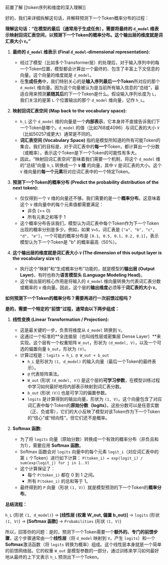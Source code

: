 前置了解 [[token序列和维度的深入理解]]

好的，我们来详细拆解这句话，并解释预测下一个Token概率分布的过程：

**理解这句话：“在模型的最后（通常用于生成任务），需要将最终的 `d_model` 维表示映射回词汇表空间，以预测下一个Token的概率分布。这个输出层的维度就是词汇表大小 `V`。”**

1.  **最终的 `d_model` 维表示 (Final `d_model`-dimensional representation):**
    *   经过了模型（比如多个Transformer层）的处理后，对于输入序列中的每一个Token位置，模型都会计算出一个最终的、包含了丰富上下文信息的向量。这个向量的维度就是 `d_model`。
    *   在**生成任务**中，我们特别关心的是**输入序列最后一个Token**所对应的那个 `d_model` 维向量。因为这个向量被认为是当前所有输入信息的“总结”，最适合用来预测**紧随其后**的下一个Token是什么。假设输入序列长度为 `L`，我们关注的是第 `L` 个位置输出的那个 `d_model` 维向量，记作 `h_L`。

2.  **映射回词汇表空间 (Map back to the vocabulary space):**
    *   `h_L` 这个 `d_model` 维的向量是一个**内部表示**，它本身并不直接告诉我们下一个Token是哪个。`d_model` 的值（比如768或4096）与词汇表的大小 `V`（比如50257或更大）通常是不同的。
    *   **词汇表空间 (Vocabulary Space)** 指的是模型所知道的所有可能Token的集合。我们的目标是，对于词汇表中的**每一个**Token，都计算出一个分数（或概率），表示这个Token是下一个Token的可能性有多大。
    *   因此，“映射回词汇表空间”意味着我们需要一个机制，将这个 `d_model` 维的“总结”向量 `h_L` 转换成一个 **`V` 维** 的向量，其中 `V` 是词汇表的大小。这个 `V` 维向量的**每一个元素**将对应词汇表中的一个特定Token。

3.  **预测下一个Token的概率分布 (Predict the probability distribution of the next token):**
    *   仅仅得到一个 `V` 维的向量还不够。我们需要的是一个**概率分布**。这意味着这个 `V` 维向量中的每个元素值都需要满足：
        *   非负 (>= 0)
        *   所有元素之和等于 1
    *   这个概率分布告诉我们，模型认为词汇表中每个Token作为下一个Token出现的概率分别是多少。例如，如果 `V=5`，词汇表是 `["a", "b", "c", "d", "e"]`，一个可能的概率分布是 `[0.1, 0.5, 0.1, 0.2, 0.1]`，表示模型认为下一个Token是 "b" 的概率最高（50%）。

4.  **这个输出层的维度就是词汇表大小 `V` (The dimension of this output layer is the vocabulary size `V`):**
    *   执行这个“映射”和“生成概率分布”功能的，就是模型的**输出层 (Output Layer)**，有时也称为**语言模型头 (Language Modeling Head)**。
    *   这个输出层的核心作用是将输入的 `d_model` 维向量转换为代表词汇表分数或概率的 `V` 维向量。因此，这个层的**输出维度**必须等于**词汇表的大小 `V`**。

**如何预测下一个Token的概率分布？需要再进行一次前馈过程吗？**

**是的，需要一个特定的“前馈”过程，通常由以下两步组成：**

1.  **线性变换 (Linear Transformation / Projection):**
    *   这是最关键的一步，负责将维度从 `d_model` 转换到 `V`。
    *   这通过一个标准的**全连接层（也叫线性层或密集层 Dense Layer）**来实现。这个层有一个权重矩阵 `W_out`，形状为 `(d_model, V)`，以及一个可选的偏置向量 `b_out`，形状为 `(V)`。
    *   计算过程是：`logits = h_L @ W_out + b_out`
        *   `h_L` 是形状为 `(1, d_model)` 的输入向量（最后一个Token的最终表示）。
        *   `@` 代表矩阵乘法。
        *   `W_out` (形状 `(d_model, V)`) 是这个层的**可学习参数**，在模型训练过程中学习如何最好地将内部表示映射到词汇表分数。
        *   `b_out` (形状 `(V)`) 也是可学习的偏置参数。
        *   `logits` 是计算得到的输出向量，形状为 `(1, V)`。这个向量包含了对应词汇表中每个Token的**原始分数（logits）**。这些分数可以是任意实数（正、负或零），它们的大小反映了模型对该Token作为下一个Token的“信心”或“倾向性”，但它们还不是概率。

2.  **Softmax 函数:**
    *   为了将 `logits` 向量（原始分数）转换成一个有效的概率分布（非负且和为1），需要应用 **Softmax 函数**。
    *   Softmax 函数会对 `logits` 向量中的每个元素 `logit_i`（对应词汇表中的第 `i` 个Token）进行如下计算：
        `P(token_i) = exp(logit_i) / sum(exp(logit_j) for j in 1..V)`
    *   这个计算保证了：
        *   每个 `P(token_i)` 都在 0 到 1 之间。
        *   所有 `P(token_i)` 的总和等于 1。
    *   最终得到的 `P` 向量（形状 `(1, V)`）就是模型预测的下一个Token的**概率分布**。

**总结流程：**

`h_L` (形状 `(1, d_model)`) → **[线性层 (权重 W_out, 偏置 b_out)]** → `logits` (形状 `(1, V)`) → **[Softmax 函数]** → `Probabilities` (形状 `(1, V)`)

所以，回答你的问题：是的，预测下一个Token需要一个**额外的、专门的前馈步骤**，这个步骤通常由一个**线性层**（将 `d_model` 映射到 `V`，产生 `logits`）和一个**Softmax**激活函数（将 `logits` 转换为概率）组成。这个线性层本身就是一个简单的前馈网络层。它的权重 `W_out` 是模型参数的一部分，通过训练来学习如何最好地从最终的上下文表示 `h_L` 预测出下一个Token。
